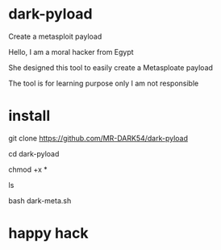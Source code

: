 # dark-pyload
Create a metasploit payload 

Hello, I am a moral hacker from Egypt 


She designed this tool to easily create a Metasploate payload 




The tool is for learning purpose only I am not responsible 



# install 




git clone https://github.com/MR-DARK54/dark-pyload





cd dark-pyload





chmod +x *








ls








bash dark-meta.sh





# happy hack 





